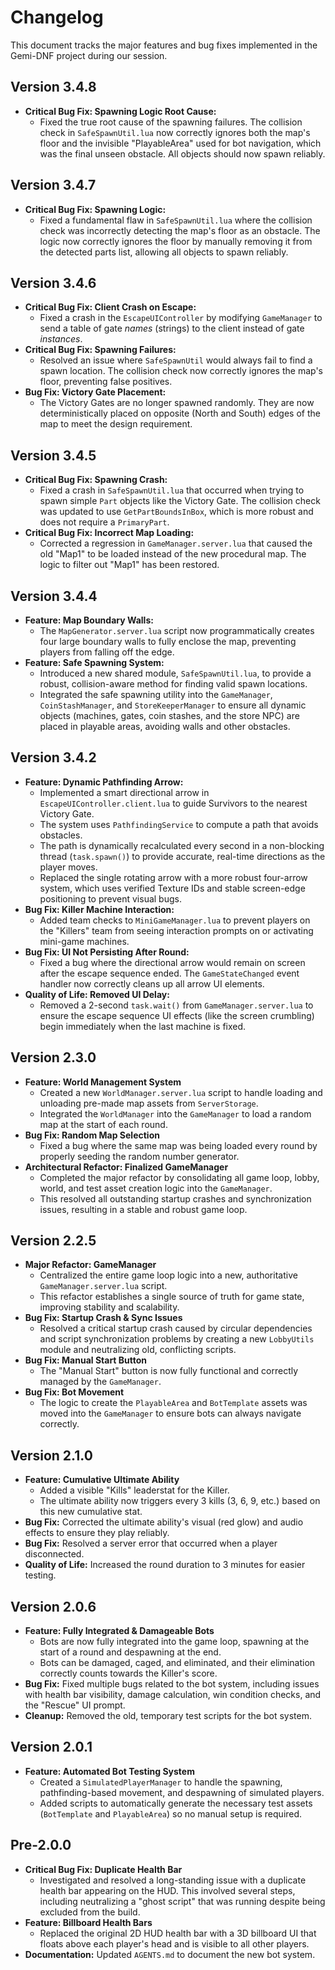 # Changelog

This document tracks the major features and bug fixes implemented in the Gemi-DNF project during our session.

## Version 3.4.8
- **Critical Bug Fix: Spawning Logic Root Cause:**
  - Fixed the true root cause of the spawning failures. The collision check in `SafeSpawnUtil.lua` now correctly ignores both the map's floor and the invisible "PlayableArea" used for bot navigation, which was the final unseen obstacle. All objects should now spawn reliably.

## Version 3.4.7
- **Critical Bug Fix: Spawning Logic:**
  - Fixed a fundamental flaw in `SafeSpawnUtil.lua` where the collision check was incorrectly detecting the map's floor as an obstacle. The logic now correctly ignores the floor by manually removing it from the detected parts list, allowing all objects to spawn reliably.

## Version 3.4.6
- **Critical Bug Fix: Client Crash on Escape:**
  - Fixed a crash in the `EscapeUIController` by modifying `GameManager` to send a table of gate *names* (strings) to the client instead of gate *instances*.
- **Critical Bug Fix: Spawning Failures:**
  - Resolved an issue where `SafeSpawnUtil` would always fail to find a spawn location. The collision check now correctly ignores the map's floor, preventing false positives.
- **Bug Fix: Victory Gate Placement:**
  - The Victory Gates are no longer spawned randomly. They are now deterministically placed on opposite (North and South) edges of the map to meet the design requirement.

## Version 3.4.5
- **Critical Bug Fix: Spawning Crash:**
  - Fixed a crash in `SafeSpawnUtil.lua` that occurred when trying to spawn simple `Part` objects like the Victory Gate. The collision check was updated to use `GetPartBoundsInBox`, which is more robust and does not require a `PrimaryPart`.
- **Critical Bug Fix: Incorrect Map Loading:**
  - Corrected a regression in `GameManager.server.lua` that caused the old "Map1" to be loaded instead of the new procedural map. The logic to filter out "Map1" has been restored.

## Version 3.4.4
- **Feature: Map Boundary Walls:**
  - The `MapGenerator.server.lua` script now programmatically creates four large boundary walls to fully enclose the map, preventing players from falling off the edge.
- **Feature: Safe Spawning System:**
  - Introduced a new shared module, `SafeSpawnUtil.lua`, to provide a robust, collision-aware method for finding valid spawn locations.
  - Integrated the safe spawning utility into the `GameManager`, `CoinStashManager`, and `StoreKeeperManager` to ensure all dynamic objects (machines, gates, coin stashes, and the store NPC) are placed in playable areas, avoiding walls and other obstacles.

## Version 3.4.2
- **Feature: Dynamic Pathfinding Arrow:**
  - Implemented a smart directional arrow in `EscapeUIController.client.lua` to guide Survivors to the nearest Victory Gate.
  - The system uses `PathfindingService` to compute a path that avoids obstacles.
  - The path is dynamically recalculated every second in a non-blocking thread (`task.spawn()`) to provide accurate, real-time directions as the player moves.
  - Replaced the single rotating arrow with a more robust four-arrow system, which uses verified Texture IDs and stable screen-edge positioning to prevent visual bugs.
- **Bug Fix: Killer Machine Interaction:**
  - Added team checks to `MiniGameManager.lua` to prevent players on the "Killers" team from seeing interaction prompts on or activating mini-game machines.
- **Bug Fix: UI Not Persisting After Round:**
  - Fixed a bug where the directional arrow would remain on screen after the escape sequence ended. The `GameStateChanged` event handler now correctly cleans up all arrow UI elements.
- **Quality of Life: Removed UI Delay:**
  - Removed a 2-second `task.wait()` from `GameManager.server.lua` to ensure the escape sequence UI effects (like the screen crumbling) begin immediately when the last machine is fixed.

## Version 2.3.0
- **Feature: World Management System**
  - Created a new `WorldManager.server.lua` script to handle loading and unloading pre-made map assets from `ServerStorage`.
  - Integrated the `WorldManager` into the `GameManager` to load a random map at the start of each round.
- **Bug Fix: Random Map Selection**
  - Fixed a bug where the same map was being loaded every round by properly seeding the random number generator.
- **Architectural Refactor: Finalized GameManager**
  - Completed the major refactor by consolidating all game loop, lobby, world, and test asset creation logic into the `GameManager`.
  - This resolved all outstanding startup crashes and synchronization issues, resulting in a stable and robust game loop.

## Version 2.2.5
- **Major Refactor: GameManager**
  - Centralized the entire game loop logic into a new, authoritative `GameManager.server.lua` script.
  - This refactor establishes a single source of truth for game state, improving stability and scalability.
- **Bug Fix: Startup Crash & Sync Issues**
  - Resolved a critical startup crash caused by circular dependencies and script synchronization problems by creating a new `LobbyUtils` module and neutralizing old, conflicting scripts.
- **Bug Fix: Manual Start Button**
  - The "Manual Start" button is now fully functional and correctly managed by the `GameManager`.
- **Bug Fix: Bot Movement**
  - The logic to create the `PlayableArea` and `BotTemplate` assets was moved into the `GameManager` to ensure bots can always navigate correctly.

## Version 2.1.0
- **Feature: Cumulative Ultimate Ability**
  - Added a visible "Kills" leaderstat for the Killer.
  - The ultimate ability now triggers every 3 kills (3, 6, 9, etc.) based on this new cumulative stat.
- **Bug Fix:** Corrected the ultimate ability's visual (red glow) and audio effects to ensure they play reliably.
- **Bug Fix:** Resolved a server error that occurred when a player disconnected.
- **Quality of Life:** Increased the round duration to 3 minutes for easier testing.

## Version 2.0.6
- **Feature: Fully Integrated & Damageable Bots**
  - Bots are now fully integrated into the game loop, spawning at the start of a round and despawning at the end.
  - Bots can be damaged, caged, and eliminated, and their elimination correctly counts towards the Killer's score.
- **Bug Fix:** Fixed multiple bugs related to the bot system, including issues with health bar visibility, damage calculation, win condition checks, and the "Rescue" UI prompt.
- **Cleanup:** Removed the old, temporary test scripts for the bot system.

## Version 2.0.1
- **Feature: Automated Bot Testing System**
  - Created a `SimulatedPlayerManager` to handle the spawning, pathfinding-based movement, and despawning of simulated players.
  - Added scripts to automatically generate the necessary test assets (`BotTemplate` and `PlayableArea`) so no manual setup is required.

## Pre-2.0.0
- **Critical Bug Fix: Duplicate Health Bar**
  - Investigated and resolved a long-standing issue with a duplicate health bar appearing on the HUD. This involved several steps, including neutralizing a "ghost script" that was running despite being excluded from the build.
- **Feature: Billboard Health Bars**
  - Replaced the original 2D HUD health bar with a 3D billboard UI that floats above each player's head and is visible to all other players.
- **Documentation:** Updated `AGENTS.md` to document the new bot system.